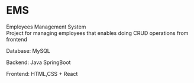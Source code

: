 # EMS
Employees Management System   
Project for managing employees that enables doing CRUD operations from frontend

Database: MySQL

Backend: Java SpringBoot 

Frontend: HTML,CSS + React
